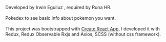 Developed by Irwin Eguiluz , required by Runa HR.<br /><br />
Pokedex to see basic info about pokemon you want.<br /><br />
This project was bootstrapped with [Create React App](https://github.com/facebook/create-react-app), I developed it with Redux, Redux Observable Rxjs and Axios, SCSS (without css framework).